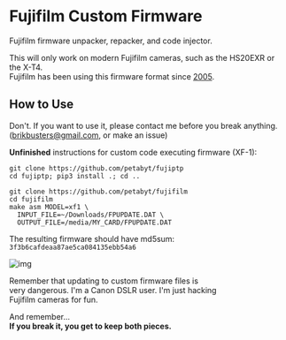 # Fujifilm Custom Firmware
Fujifilm firmware unpacker, repacker, and code injector.  

This will only work on modern Fujifilm cameras, such as the HS20EXR or the X-T4.  
Fujifilm has been using this firmware format since [2005](https://fujifilm-x.com/en-us/support/download/procedure-finepix-z/).  

## How to Use
Don't. If you want to use it, please contact me before you break anything.  
(brikbusters@gmail.com, or make an issue)  

**Unfinished** instructions for custom code executing firmware (XF-1):
```
git clone https://github.com/petabyt/fujiptp
cd fujiptp; pip3 install .; cd ..
```

```
git clone https://github.com/petabyt/fujifilm
cd fujifilm
make asm MODEL=xf1 \
  INPUT_FILE=~/Downloads/FPUPDATE.DAT \
  OUTPUT_FILE=/media/MY_CARD/FPUPDATE.DAT
```

The resulting firmware should have md5sum:  
`3f3b6cafdeaa87ae5ca084135ebb54a6`

![img](https://petabyt.dev/filedump/IMG_0010.JPG)

Remember that updating to custom firmware files is  
very dangerous. I'm a Canon DSLR user. I'm just hacking  
Fujifilm cameras for fun.  

And remember...   
**If you break it, you get to keep both pieces.**  
